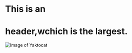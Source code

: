 # This is an <h1> header,wchich is the largest.
![Image of Yaktocat](https://octodex.github.com/images/yaktocat.png)
